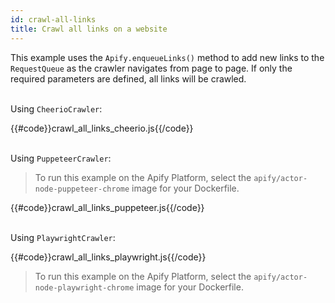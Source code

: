 ```yaml
---
id: crawl-all-links
title: Crawl all links on a website
---
```


This example uses the `Apify.enqueueLinks()` method to add new links to the `RequestQueue` as the crawler navigates 
from page to page. If only the required parameters are defined, all links will be crawled.

<!--DOCUSAURUS_CODE_TABS-->

<!-- CheerioCrawler -->
\
Using `CheerioCrawler`:

{{#code}}crawl_all_links_cheerio.js{{/code}}

<!-- PuppeteerCrawler -->
\
Using `PuppeteerCrawler`:

> To run this example on the Apify Platform, select the `apify/actor-node-puppeteer-chrome` image for your Dockerfile.

{{#code}}crawl_all_links_puppeteer.js{{/code}}

<!-- PlaywrightCrawler -->
\
Using `PlaywrightCrawler`:

{{#code}}crawl_all_links_playwright.js{{/code}}

> To run this example on the Apify Platform, select the `apify/actor-node-playwright-chrome` image for your Dockerfile.

<!--END_DOCUSAURUS_CODE_TABS-->
